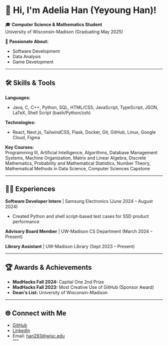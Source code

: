 # 👋 Hi, I'm Adelia Han (Yeyoung Han)!

🎓 **Computer Science & Mathematics Student**  
University of Wisconsin-Madison (Graduating May 2025)

🌟 **Passionate About:**  
- Software Development
- Data Analysis
- Game Development
  
---

## 🛠️ Skills & Tools
**Languages:**  
- Java, C, C++, Python, SQL, HTML/CSS, JavaScript, TypeScript, JSON, LaTeX, Shell Script (bash/Python/zsh)

**Technologies:**  
- React, Next.js, TailwindCSS, Flask, Docker, Git, GitHub, Linux, Google Cloud, Figma

**Key Courses:**  
Programming III, Artificial Intelligence, Algorithms, Database Management Systems, Machine Organization, Matrix and Linear Algebra, Discrete Mathematics, Probability and Mathematical Statistics, Number Theory, Mathematical Methods in Data Science, Computer Sciences Capstone

---

## 👩‍💼 Experiences

**Software Developer Intern** | Samsung Electronics (June 2024 – August 2024)  
- Created Python and shell script-based test cases for SSD product performance  

**Advisory Board Member** | UW-Madison CS Department (March 2024 – Present)  

**Library Assistant** | UW-Madison Library (Sept 2023 – Present)  

---

## 🏆 Awards & Achievements

- **MadHacks Fall 2024:** Capital One 2nd Prize 
- **MadHacks Fall 2023:** Most Creative Use of GitHub (Sponsor Award)  
- **Dean's List:** University of Wisconsin-Madison  

---

## 🌐 Connect with Me  

- [GitHub](https://github.com/HanYeyoung)
- [LinkedIn](https://www.linkedin.com/in/yeyoung-han-15370025b)  
- Email: han293@wisc.edu  
"""
